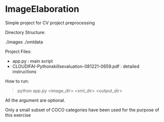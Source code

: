# ImageElaboration
Simple project for CV project preprocessing

Directory Structure:

./images
./xmldata

Project Files:
- app.py : main script
- CLOUDIFAI-Pythonskillsevaluation-081221-0659.pdf : detailed instructions

How to run:

> python app.py <image_dir> <xml_dir> <output_dir>

All the argument are optional.

Only a small subset of COCO categories have been used for the purpose of this exercise

